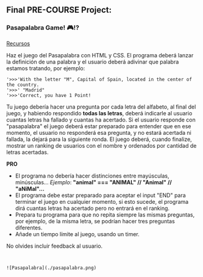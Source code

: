 ## Final PRE-COURSE Project:

### Pasapalabra Game! 🎮⁉️

[Recursos](https://www.youtube.com/watch?v=xJp2c_rcHDc)

Haz el juego del Pasapalabra con HTML y CSS.
El programa deberá lanzar la definición de una palabra y el usuario deberá adivinar que palabra estamos tratando, por ejemplo:

```
'>>>'With the letter "M", Capital of Spain, located in the center of the country.
'>>>' "Madrid"
'>>>'Correct, you have 1 Point!
```

Tu juego debería hacer una pregunta por cada letra del alfabeto, al final del juego, y habiendo respondido **todas las letras**, deberá indicarle al usuario cuantas letras ha fallado y cuantas ha acertado.
Si el usuario responde con "pasapalabra" el juego deberá estar preparado para entender que en ese momento, el usuario no responderá esa pregunta, y no estará acertada ni fallada, la dejará para la siguiente ronda.
El juego deberá, cuando finalize, mostrar un ranking de usuarios con el nombre y ordenados por cantidad de letras acertadas.

**PRO**

- El programa no debería hacer distinciones entre mayúsculas, minúsculas...
  _Ejemplo_: **"animal" === "ANIMAL" // "Animal" // "aNiMal"...**
- El programa debe estar preparado para aceptar el input "END" para terminar el juego en cualquier momento, si esto sucede, el programa dirá cuantas letras ha acertado pero no entrará en el ranking.
- Prepara tu programa para que no repita siempre las mismas preguntas, por ejemplo, de la misma letra, se podrían hacer tres preguntas diferentes.
- Añade un tiempo límite al juego, usando un timer.

No olvides incluir feedback al usuario.

```


![Pasapalabra](./pasapalabra.png)

```
